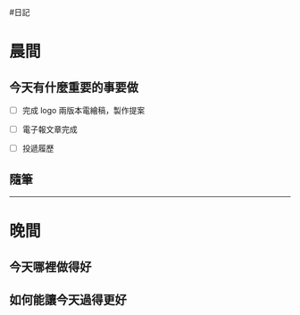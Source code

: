 #日記 
# 晨間

## 今天有什麼重要的事要做
- [ ] 完成 logo 兩版本電繪稿，製作提案
- [ ] 電子報文章完成
- [ ] 投遞履歷


## 隨筆

---

# 晚間

## 今天哪裡做得好

## 如何能讓今天過得更好